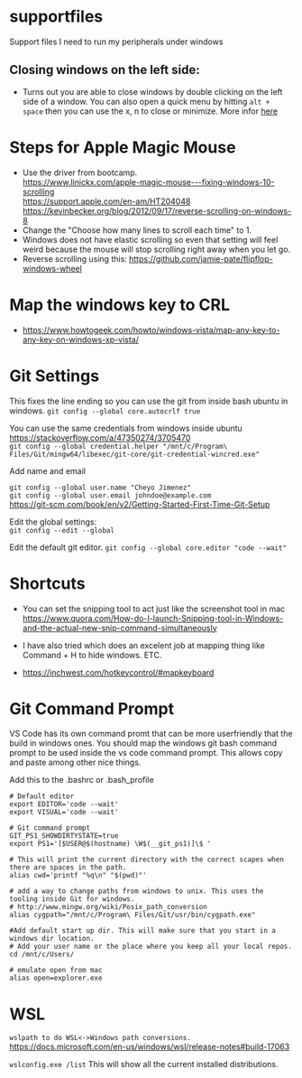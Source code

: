 # supportfiles
Support files I need to run my peripherals under windows


## Closing windows on the left side:
- Turns out you are able to close windows by double clicking on the left side of a window. You can also open a quick menu by hitting `alt + space` then you can use the x, n to close or minimize. More infor [here](https://ux.stackexchange.com/questions/55260/whats-the-point-of-closing-windows-by-double-clicking-their-top-left?newreg=257696e490004174894f6e176940194e)

# Steps for Apple Magic Mouse
- Use the driver from bootcamp.  
https://www.linickx.com/apple-magic-mouse---fixing-windows-10-scrolling  
https://support.apple.com/en-am/HT204048  
https://kevinbecker.org/blog/2012/09/17/reverse-scrolling-on-windows-8  
- Change the "Choose how many lines to scroll each time" to 1.
- Windows does not have elastic scrolling so even that setting will feel weird because the mouse will stop scrolling right away when you let go.
- Reverse scrolling using this: https://github.com/jamie-pate/flipflop-windows-wheel

# Map the windows key to CRL
- https://www.howtogeek.com/howto/windows-vista/map-any-key-to-any-key-on-windows-xp-vista/

# Git Settings
This fixes the line ending so you can use the git from inside bash ubuntu in windows.
`git config --global core.autocrlf true`

You can use the same credentials from windows inside ubuntu
 https://stackoverflow.com/a/47350274/3705470  
 ``git config --global credential.helper "/mnt/c/Program\ Files/Git/mingw64/libexec/git-core/git-credential-wincred.exe"``  
 
 Add name and email
 
 `git config --global user.name "Cheyo Jimenez"`   
 `git config --global user.email johndoe@example.com`  
https://git-scm.com/book/en/v2/Getting-Started-First-Time-Git-Setup

Edit the global settings:  
`git config --edit --global`

Edit the default git editor.
`git config --global core.editor "code --wait"`

# Shortcuts
- You can set the snipping tool to act just like the screenshot tool in mac
https://www.quora.com/How-do-I-launch-Snipping-tool-in-Windows-and-the-actual-new-snip-command-simultaneously

- I have also tried which does an excelent job at mapping thing like Command + H to hide windows. ETC. 
- https://inchwest.com/hotkeycontrol/#mapkeyboard

# Git Command Prompt

VS Code has its own command promt that can be more userfriendly that the build in windows ones. 
You should map the windows git bash command prompt to be used inside the vs code command prompt. 
This allows copy and paste among other nice things. 


Add this to the .bashrc or .bash_profile

```
# Default editor
export EDITOR='code --wait'
export VISUAL='code --wait'

# Git command prompt
GIT_PS1_SHOWDIRTYSTATE=true
export PS1='[$USER@$(hostname) \W$(__git_ps1)]\$ '

# This will print the current directory with the correct scapes when there are spaces in the path.
alias cwd='printf "%q\n" "$(pwd)"'

# add a way to change paths from windows to unix. This uses the tooling inside Git for windows.
# http://www.mingw.org/wiki/Posix_path_conversion
alias cygpath="/mnt/c/Program\ Files/Git/usr/bin/cygpath.exe"

#Add default start up dir. This will make sure that you start in a windows dir location.
# Add your user name or the place where you keep all your local repos.
cd /mnt/c/Users/

# emulate open from mac
alias open=explorer.exe
```

# WSL  
``wslpath to do WSL<->Windows path conversions.``
https://docs.microsoft.com/en-us/windows/wsl/release-notes#build-17063

`wslconfig.exe /list` This will show all the current installed distributions.  

